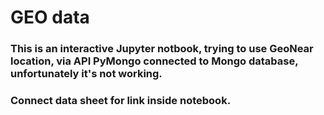 # GEO data 
### This is an interactive Jupyter notbook, trying to use GeoNear location, via API PyMongo connected to Mongo database, unfortunately it's not working.
### Connect data sheet for link inside notebook.

